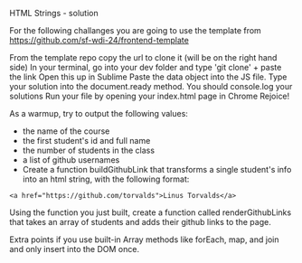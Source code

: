 HTML Strings - solution

For the following challanges you are going to use the template from https://github.com/sf-wdi-24/frontend-template

From the template repo copy the url to clone it (will be on the right hand side)
In your terminal, go into your dev folder and type 'git clone' + paste the link
Open this up in Sublime
Paste the data object into the JS file.
Type your solution into the document.ready method.
You should console.log your solutions
Run your file by opening your index.html page in Chrome
Rejoice!

As a warmup, try to output the following values:

  * the name of the course
  * the first student's id and full name
  * the number of students in the class
  * a list of github usernames
  * Create a function buildGithubLink that transforms a single student's info into an html string, with the following format:

`<a href="https://github.com/torvalds">Linus Torvalds</a>`

Using the function you just built, create a function called renderGithubLinks that takes an array of students and adds their github links to the page.

Extra points if you use built-in Array methods like forEach, map, and join and only insert into the DOM once.
